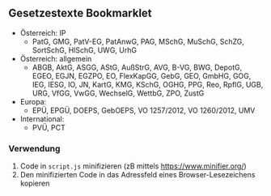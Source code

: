 ## Gesetzestexte Bookmarklet

- Österreich: IP
  - PatG, GMG, PatV-EG, PatAnwG, PAG, MSchG, MuSchG, SchZG, SortSchG, HlSchG, UWG, UrhG
- Österreich: allgemein
  - ABGB, AktG, ASGG, AStG, AußStrG, AVG, B-VG, BWG, DepotG, EGEO, EGJN, EGZPO, EO, FlexKapGG, GebG, GEO, GmbHG, GOG, IEG, IESG, IO, JN, KartG, KMG, KSchG, OGHG, PPG, Reo, RpflG, UGB, URG, VfGG, VwGG, WechselG, WettbG, ZPO, ZustG
- Europa:
  - EPÜ, EPGÜ, DOEPS, GebOEPS, VO 1257/2012, VO 1260/2012, UMV
- International:
  - PVÜ, PCT

### Verwendung
1. Code in `script.js` minifizieren (zB mittels https://www.minifier.org/)
2. Den minifizierten Code in das Adressfeld eines Browser-Lesezeichens kopieren
